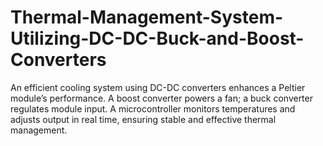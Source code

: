 # Thermal-Management-System-Utilizing-DC-DC-Buck-and-Boost-Converters
An efficient cooling system using DC-DC converters enhances a Peltier module’s performance. A boost converter powers a fan; a buck converter regulates module input. A microcontroller monitors temperatures and adjusts output in real time, ensuring stable and effective thermal management.
